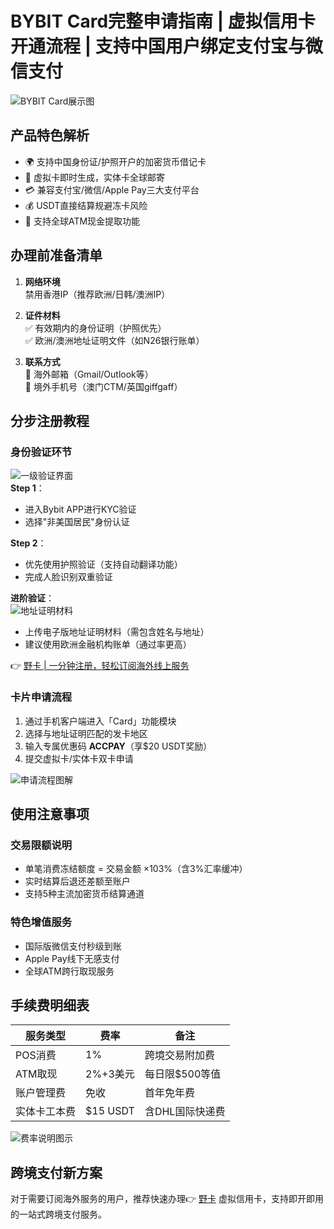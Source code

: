 # BYBIT Card完整申请指南 | 虚拟信用卡开通流程 | 支持中国用户绑定支付宝与微信支付

![BYBIT Card展示图](https://bbtdd.com/wp-content/uploads/img/61500466.webp)

## 产品特色解析
- 🌍 支持中国身份证/护照开户的加密货币借记卡
- 📱 虚拟卡即时生成，实体卡全球邮寄
- 💳 兼容支付宝/微信/Apple Pay三大支付平台
- 💰 USDT直接结算规避冻卡风险
- 🏧 支持全球ATM现金提取功能

## 办理前准备清单
1. **网络环境**  
   禁用香港IP（推荐欧洲/日韩/澳洲IP）

2. **证件材料**  
   ✅ 有效期内的身份证明（护照优先）  
   ✅ 欧洲/澳洲地址证明文件（如N26银行账单）

3. **联系方式**  
   📧 海外邮箱（Gmail/Outlook等）  
   📱 境外手机号（澳门CTM/英国giffgaff）

## 分步注册教程
### 身份验证环节
![一级验证界面](https://bbtdd.com/wp-content/uploads/img/18233876.webp)  
**Step 1**：  
- 进入Bybit APP进行KYC验证
- 选择"非美国居民"身份认证

**Step 2**：  
- 优先使用护照验证（支持自动翻译功能）
- 完成人脸识别双重验证

**进阶验证**：  
![地址证明材料](https://bbtdd.com/wp-content/uploads/img/9522420583.webp)  
- 上传电子版地址证明材料（需包含姓名与地址）
- 建议使用欧洲金融机构账单（通过率更高）

👉 [野卡 | 一分钟注册，轻松订阅海外线上服务](https://bbtdd.com/yeka)

### 卡片申请流程
1. 通过手机客户端进入「Card」功能模块
2. 选择与地址证明匹配的发卡地区
3. 输入专属优惠码 **ACCPAY**（享$20 USDT奖励）
4. 提交虚拟卡/实体卡双卡申请

![申请流程图解](https://bbtdd.com/wp-content/uploads/img/3603006393.webp)

## 使用注意事项
### 交易限额说明
- 单笔消费冻结额度 = 交易金额 ×103%（含3%汇率缓冲）
- 实时结算后退还差额至账户
- 支持5种主流加密货币结算通道

### 特色增值服务
- 国际版微信支付秒级到账
- Apple Pay线下无感支付
- 全球ATM跨行取现服务

## 手续费明细表
| 服务类型       | 费率         | 备注                  |
|----------------|--------------|-----------------------|
| POS消费        | 1%           | 跨境交易附加费        |
| ATM取现        | 2%+3美元     | 每日限$500等值        |
| 账户管理费     | 免收         | 首年免年费            |
| 实体卡工本费   | $15 USDT     | 含DHL国际快递费       |

![费率说明图示](https://bbtdd.com/wp-content/uploads/img/046232588.webp)

## 跨境支付新方案
对于需要订阅海外服务的用户，推荐快速办理👉 [野卡](https://bbtdd.com/yeka) 虚拟信用卡，支持即开即用的一站式跨境支付服务。